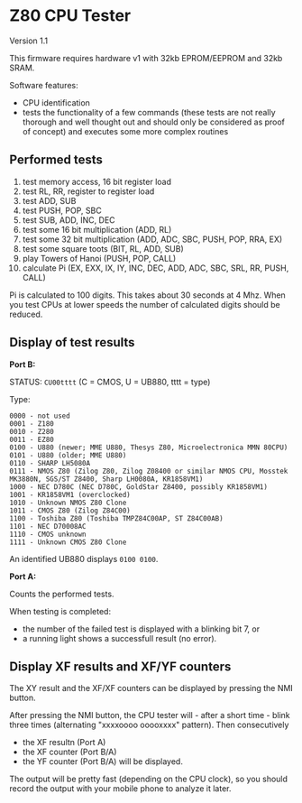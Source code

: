 # Z80 CPU Tester

Version 1.1

This firmware requires hardware v1 with 32kb EPROM/EEPROM and 32kb SRAM.

Software features:
- CPU identification
- tests the functionality of a few commands (these tests are not really thorough and well thought out and should only be considered as proof of concept) and executes some more complex routines

## Performed tests

1. test memory access, 16 bit register load
2. test RL, RR, register to register load
3. test ADD, SUB
4. test PUSH, POP, SBC
5. test SUB, ADD, INC, DEC
6. test some 16 bit multiplication (ADD, RL)
7. test some 32 bit multiplication (ADD, ADC, SBC, PUSH, POP, RRA, EX)
8. test some square toots (BIT, RL, ADD, SUB)
9. play Towers of Hanoi (PUSH, POP, CALL)
10. calculate Pi (EX, EXX, IX, IY, INC, DEC, ADD, ADC, SBC, SRL, RR, PUSH, CALL)

Pi is calculated to 100 digits. This takes about 30 seconds at 4 Mhz.
When you test CPUs at lower speeds the number of calculated digits
should be reduced.

## Display of test results

**Port B:**

STATUS: `CU00tttt` (C = CMOS, U = UB880, tttt = type)

Type:
```
0000 - not used
0001 - Z180
0010 - Z280
0011 - EZ80 
0100 - U880 (newer; MME U880, Thesys Z80, Microelectronica MMN 80CPU)
0101 - U880 (older; MME U880)
0110 - SHARP LH5080A
0111 - NMOS Z80 (Zilog Z80, Zilog Z08400 or similar NMOS CPU, Mosstek MK3880N, SGS/ST Z8400, Sharp LH0080A, KR1858VM1)
1000 - NEC D780C (NEC D780C, GoldStar Z8400, possibly KR1858VM1)
1001 - KR1858VM1 (overclocked)
1010 - Unknown NMOS Z80 Clone
1011 - CMOS Z80 (Zilog Z84C00)
1100 - Toshiba Z80 (Toshiba TMPZ84C00AP, ST Z84C00AB)
1101 - NEC D70008AC
1110 - CMOS unknown
1111 - Unknown CMOS Z80 Clone
```

An identified UB880 displays `0100 0100`.

**Port A:**

Counts the performed tests.

When testing is completed:
- the number of the failed test is displayed with a blinking bit 7, or 
- a running light shows a successfull result (no error).

## Display XF results and XF/YF counters

The XY result and the XF/XF counters can be displayed by pressing the NMI button.

After pressing the NMI button, the CPU tester will - after a short time - blink three times (alternating "xxxxoooo ooooxxxx" pattern).
Then consecutively
- the XF resultn (Port A)
- the XF counter (Port B/A)
- the YF counter (Port B/A)
will be displayed.

The output will be pretty fast (depending on the CPU clock), so you should record the output with your mobile phone to analyze it later.
